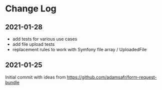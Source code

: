 Change Log
==========

2021-01-28
----------

 * add tests for various use cases
 * add file upload tests
 * replacement rules to work with Symfony file array / UploadedFile


2021-01-25
----------

Initial commit with ideas from https://github.com/adamsafr/form-request-bundle
